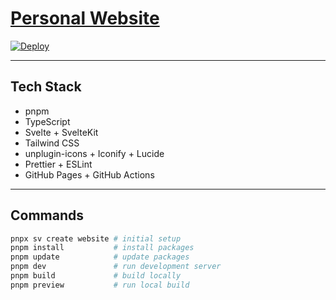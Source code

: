 # [Personal Website](https://aljhn.github.io/)

[![Deploy](https://github.com/aljhn/aljhn.github.io/actions/workflows/deploy.yml/badge.svg)](https://github.com/aljhn/aljhn.github.io/actions)

---

## Tech Stack

- pnpm
- TypeScript
- Svelte + SvelteKit
- Tailwind CSS
- unplugin-icons + Iconify + Lucide
- Prettier + ESLint
- GitHub Pages + GitHub Actions

---

## Commands

```bash
pnpx sv create website # initial setup
pnpm install           # install packages
pnpm update            # update packages
pnpm dev               # run development server
pnpm build             # build locally
pnpm preview           # run local build
```
